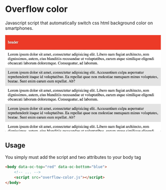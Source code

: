 # Overflow color

Javascript script that automatically switch css html background color on smartphones.

![Demo](gif.gif)

## Usage

You simply must add the script and two attributes to your body tag

```html
<body data-oc-top="red" data-oc-bottom="blue">
    <!-- ... -->
    <script src="overflow-color.js"></script>
</body>
```
